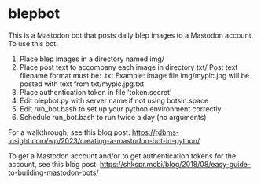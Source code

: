 # blepbot
This is a Mastodon bot that posts daily blep images to a Mastodon account.
To use this bot:

1. Place blep images in a directory named img/
2. Place post text to accompany each image in directory txt/
   Post text filename format must be: <imagefilename>.txt
   Example: image file img/mypic.jpg will be posted with text from txt/mypic.jpg.txt
4. Place authentication token in file 'token.secret'
5. Edit blepbot.py with server name if not using botsin.space
6. Edit run_bot.bash to set up your python environment correctly
7. Schedule run_bot.bash to run twice a day (no arguments)

For a walkthrough, see this blog post: https://rdbms-insight.com/wp/2023/creating-a-mastodon-bot-in-python/

To get a Mastodon account and/or to get authentication tokens for the account, see this blog post:
https://shkspr.mobi/blog/2018/08/easy-guide-to-building-mastodon-bots/
